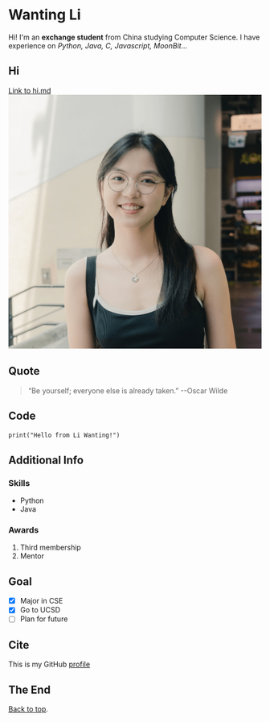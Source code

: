 # Wanting Li

Hi! I'm an **exchange student** from China studying Computer Science. I have experience on *Python, Java, C, Javascript, MoonBit...*

## Hi
[Link to hi.md](hi.md)
![A image of me in Hongkong](wantingli.jpg)

## Quote
> “Be yourself; everyone else is already taken.”  --Oscar Wilde

## Code
```
print("Hello from Li Wanting!")
```

## Additional Info

### Skills
- Python
- Java

### Awards
1. Third membership
2. Mentor

## Goal

- [x] Major in CSE
- [x] Go to UCSD 
- [ ] Plan for future 

## Cite
This is my GitHub [profile](https://github.com/alkane7)

## The End
[Back to top](#wanting-li).

